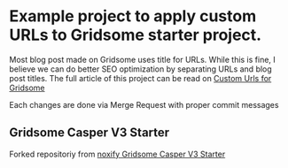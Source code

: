 # Example project to apply custom URLs to Gridsome starter project.

Most blog post made on Gridsome uses title for URLs.
While this is fine, I believe we can do better SEO optimization by separating URLs and blog post titles.
The full article of this project can be read on [Custom Urls for Gridsome](https://sufiyanyasa.com//blog/custom-url-gridsome/)

Each changes are done via Merge Request with proper commit messages

## Gridsome Casper V3 Starter

Forked repositoriy from [noxify Gridsome Casper V3 Starter](https://github.com/noxify/gridsome-starter-casper-v3)



